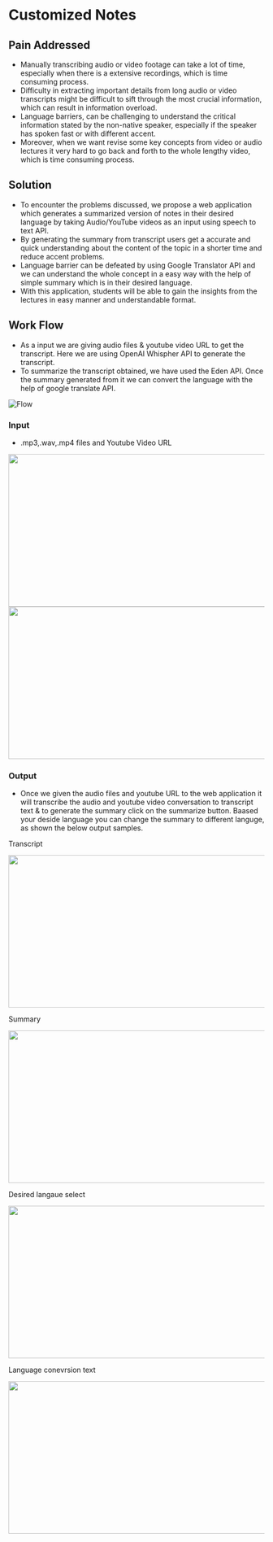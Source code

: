 # Customized Notes

## Pain Addressed

- Manually transcribing audio or video footage can take a lot of time, especially when there is a extensive recordings, which is time consuming process.
- Difficulty in extracting important details from long audio or video transcripts might be difficult to sift through the most crucial information, which can result in information overload.
- Language barriers, can be challenging to understand the critical information stated by the non-native speaker, especially if the speaker has spoken fast or with different accent.
- Moreover, when we want revise some key concepts from video or audio lectures it very hard to go back and forth to the whole lengthy video, which is time consuming process.

## Solution

- To encounter the problems discussed, we propose a web application which generates a summarized version of notes in their desired language by taking Audio/YouTube videos as an input using speech to text API.
- By generating the summary from transcript users get a accurate and quick understanding about the content of the topic in a shorter time and reduce accent problems. 
- Language barrier can be defeated by using Google Translator API and we can understand the whole concept in a easy way with the help of simple summary which is in their desired language.
- With this application, students will be able to gain the insights from the lectures  in easy manner  and understandable format.

## Work Flow

- As a input we are giving audio files & youtube video URL to get the transcript. Here we are using OpenAI Whispher API to generate the transcript.
- To summarize the transcript obtained, we have used the Eden API. Once the summary generated from it we can convert the language with the help of google translate API.

![Flow](https://github.com/Phaniteja2402/Team5-TechBlaze/assets/80826063/369ca557-b36f-4930-b0a5-d52a41e1ac75)


### Input 
- .mp3,.wav,.mp4 files and Youtube Video URL
  
<img src="https://github.com/Phaniteja2402/Team5-TechBlaze/assets/80826063/abf8ef33-935a-45c0-9537-7410a0304ef6" width=600 height=300>

<img src="https://github.com/Phaniteja2402/Team5-TechBlaze/assets/80826063/9cc6af4b-3056-41b6-bf98-39db23114bc5" width=600 height=300>


### Output
- Once we given the audio files and youtube URL to the web application it will transcribe the audio and youtube video conversation to transcript text & to generate the summary click on the summarize button. Baased your deside language you can change the summary to different languge, as shown the below output samples.

Transcript

<img src="https://github.com/Phaniteja2402/Team5-TechBlaze/assets/80826063/74640875-d3a1-4bb5-aba4-d680beab86ff" width=600 height=300>

Summary 

<img src="https://github.com/Phaniteja2402/Team5-TechBlaze/assets/80826063/964f8107-e8ef-47d7-bb43-dc7bbabeda1f" width=600 height=300>

Desired langaue select

<img src="https://github.com/Phaniteja2402/Team5-TechBlaze/assets/80826063/2359930f-c280-4edc-8410-d73dfcda05ad" width=600 height=300>

Language conevrsion text  

<img src="https://github.com/Phaniteja2402/Team5-TechBlaze/assets/80826063/af1c077e-42d6-4e7c-a209-2a9ac30dee35" width=600 height=300>

